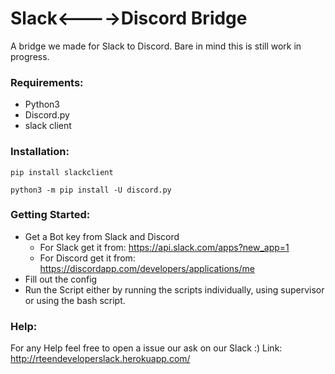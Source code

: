 # Slack<---->Discord Bridge 
A bridge we made for Slack to Discord. Bare in mind this is still work in progress.

### Requirements:
* Python3 
* Discord.py
* slack client

### Installation:
`pip install slackclient`

`python3 -m pip install -U discord.py`

### Getting Started:
* Get a Bot key from Slack and Discord
  * For Slack get it from: https://api.slack.com/apps?new_app=1
  * For Discord get it from: https://discordapp.com/developers/applications/me
* Fill out the config
* Run the Script either by running the scripts individually, using supervisor or using the bash script.

### Help:

For any Help feel free to open a issue our ask on our Slack :)
Link:  http://rteendeveloperslack.herokuapp.com/




